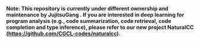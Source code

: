 **Note: This repository is currently under different ownership and maintenance by JujitsuGang . If you are interested in deep learning for program analysis (e.g., code summarization, code retrieval, code completion and type inference), please refer to our new project NaturalCC (https://github.com/CGCL-codes/naturalcc).**